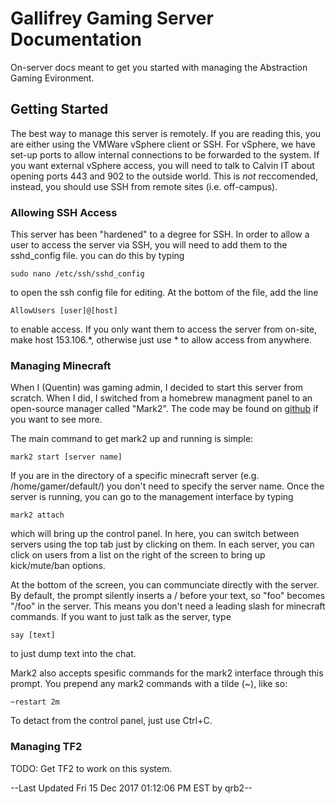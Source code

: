 # Gallifrey Gaming Server Documentation

On-server docs meant to get you started with managing the Abstraction Gaming Evironment.

## Getting Started

The best way to manage this server is remotely. If you are reading this, you are either using the VMWare vSphere client or SSH. For vSphere, we have set-up ports to allow internal connections to be forwarded to the system. If you want external vSphere access, you will need to talk to Calvin IT about opening ports 443 and 902 to the outside world. This is *not* reccomended, instead, you should use SSH from remote sites (i.e. off-campus).


### Allowing SSH Access

This server has been "hardened" to a degree for SSH. In order to allow a user to access the server via SSH, you will need to add them to the sshd_config file. you can do this by typing

```
sudo nano /etc/ssh/sshd_config
```

to open the ssh config file for editing. At the bottom of the file, add the line

```
AllowUsers [user]@[host]
```

to enable access. If you only want them to access the server from on-site, make host 153.106.*, otherwise just use * to allow access from anywhere.


### Managing Minecraft

When I (Quentin) was gaming admin, I decided to start this server from scratch. When I did, I switched from a homebrew managment panel to an open-source manager called "Mark2". The code may be found on [github](https://github.com/gsand/mark2) if you want to see more.

The main command to get mark2 up and running is simple: 

```
mark2 start [server name]
```

If you are in the directory of a specific minecraft server (e.g. /home/gamer/default/) you don't need to specify the server name. Once the server is running, you can go to the management interface by typing

```
mark2 attach
```

which will bring up the control panel. In here, you can switch between servers using the top tab just by clicking on them. In each server, you can click on users from a list on the right of the screen to bring up kick/mute/ban options.

At the bottom of the screen, you can communciate directly with the server. By default, the prompt silently inserts a / before your text, so "foo" becomes "/foo" in the server. This means you don't need a leading slash for minecraft commands. If you want to just talk as the server, type

```
say [text]
```

to just dump text into the chat.

Mark2 also accepts spesific commands for the mark2 interface through this prompt. You prepend any mark2 commands with a tilde (~), like so:

```
~restart 2m
```

To detact from the control panel, just use Ctrl+C.

### Managing TF2

TODO: Get TF2 to work on this system.


--Last Updated Fri 15 Dec 2017 01:12:06 PM EST by qrb2--

